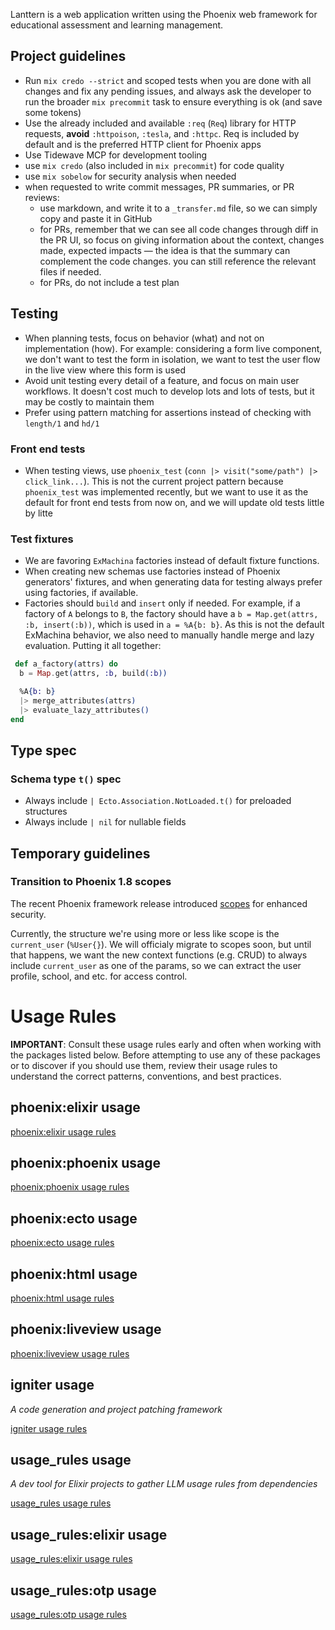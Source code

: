 Lanttern is a web application written using the Phoenix web framework for educational assessment and learning management.

## Project guidelines

- Run `mix credo --strict` and scoped tests when you are done with all changes and fix any pending issues, and always ask the developer to run the broader `mix precommit` task to ensure everything is ok (and save some tokens)
- Use the already included and available `:req` (`Req`) library for HTTP requests, **avoid** `:httpoison`, `:tesla`, and `:httpc`. Req is included by default and is the preferred HTTP client for Phoenix apps
- Use Tidewave MCP for development tooling
- use `mix credo` (also included in `mix precommit`) for code quality
- use `mix sobelow` for security analysis when needed
- when requested to write commit messages, PR summaries, or PR reviews:
  - use markdown, and write it to a `_transfer.md` file, so we can simply copy and paste it in GitHub
  - for PRs, remember that we can see all code changes through diff in the PR UI, so focus on giving information about the context, changes made, expected impacts — the idea is that the summary can complement the code changes. you can still reference the relevant files if needed.
  - for PRs, do not include a test plan

## Testing

- When planning tests, focus on behavior (what) and not on implementation (how). For example: considering a form live component, we don't want to test the form in isolation, we want to test the user flow in the live view where this form is used
- Avoid unit testing every detail of a feature, and focus on main user workflows. It doesn't cost much to develop lots and lots of tests, but it may be costly to maintain them
- Prefer using pattern matching for assertions instead of checking with `length/1` and `hd/1`

### Front end tests

- When testing views, use `phoenix_test` (`conn |> visit("some/path") |> click_link...`). This is not the current project pattern because `phoenix_test` was implemented recently, but we want to use it as the default for front end tests from now on, and we will update old tests little by litte

### Test fixtures

- We are favoring `ExMachina` factories instead of default fixture functions.
- When creating new schemas use factories instead of Phoenix generators' fixtures, and when generating data for testing always prefer using factories, if available.
- Factories should `build` and `insert` only if needed. For example, if a factory of `A` belongs to `B`, the factory should have a `b = Map.get(attrs, :b, insert(:b))`, which is used in `a = %A{b: b}`. As this is not the default ExMachina behavior, we also need to manually handle merge and lazy evaluation. Putting it all together:

```elixir
 def a_factory(attrs) do
  b = Map.get(attrs, :b, build(:b))

  %A{b: b}
  |> merge_attributes(attrs)
  |> evaluate_lazy_attributes()
end
 ```

## Type spec

### Schema type `t()` spec

- Always include `| Ecto.Association.NotLoaded.t()` for preloaded structures
- Always include `| nil` for nullable fields

## Temporary guidelines

### Transition to Phoenix 1.8 scopes

The recent Phoenix framework release introduced [scopes](https://hexdocs.pm/phoenix/scopes.html) for enhanced security.

Currently, the structure we're using more or less like scope is the `current_user` (`%User{}`).
We will officialy migrate to scopes soon, but until that happens, we want the new context functions (e.g. CRUD) to
always include `current_user` as one of the params, so we can extract the user profile, school, and etc. for
access control.

<!-- usage-rules-start -->
<!-- usage-rules-header -->
# Usage Rules

**IMPORTANT**: Consult these usage rules early and often when working with the packages listed below.
Before attempting to use any of these packages or to discover if you should use them, review their
usage rules to understand the correct patterns, conventions, and best practices.
<!-- usage-rules-header-end -->

<!-- phoenix:elixir-start -->
## phoenix:elixir usage

[phoenix:elixir usage rules](deps/phoenix/usage-rules/elixir.md)
<!-- phoenix:elixir-end -->
<!-- phoenix:phoenix-start -->
## phoenix:phoenix usage

[phoenix:phoenix usage rules](deps/phoenix/usage-rules/phoenix.md)
<!-- phoenix:phoenix-end -->
<!-- phoenix:ecto-start -->
## phoenix:ecto usage

[phoenix:ecto usage rules](deps/phoenix/usage-rules/ecto.md)
<!-- phoenix:ecto-end -->
<!-- phoenix:html-start -->
## phoenix:html usage

[phoenix:html usage rules](deps/phoenix/usage-rules/html.md)
<!-- phoenix:html-end -->
<!-- phoenix:liveview-start -->
## phoenix:liveview usage

[phoenix:liveview usage rules](deps/phoenix/usage-rules/liveview.md)
<!-- phoenix:liveview-end -->
<!-- igniter-start -->
## igniter usage

_A code generation and project patching framework_

[igniter usage rules](deps/igniter/usage-rules.md)
<!-- igniter-end -->
<!-- usage_rules-start -->
## usage_rules usage

_A dev tool for Elixir projects to gather LLM usage rules from dependencies_

[usage_rules usage rules](deps/usage_rules/usage-rules.md)
<!-- usage_rules-end -->
<!-- usage_rules:elixir-start -->
## usage_rules:elixir usage

[usage_rules:elixir usage rules](deps/usage_rules/usage-rules/elixir.md)
<!-- usage_rules:elixir-end -->
<!-- usage_rules:otp-start -->
## usage_rules:otp usage

[usage_rules:otp usage rules](deps/usage_rules/usage-rules/otp.md)
<!-- usage_rules:otp-end -->
<!-- usage-rules-end -->
